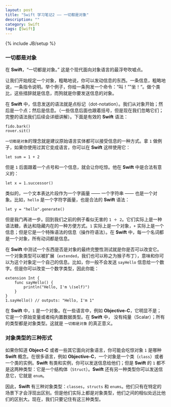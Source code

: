 ```yaml
---
layout: post
title: "Swift 学习笔记2 —— 一切都是对象"
description: ""
category: Swift
tags: [Swift]
---
```

{% include JB/setup %}

### 一切都是对象

在 **Swift**，“一切都是对象。” 这是个现代面向对象语言的最浮夸吹嘘点。

让我们开始规定一个对象，粗略地说，你可以发动信息的东西。一条信息，粗略地说，一条指令说明。举个例子，你给一条狗发一个命令：“叫！””坐！“。做个类比，这些措辞就是信息，而狗就是你要发送信息的对象。

在 **Swift** 中，信息发送的语法就是点标记（dot-notation）。我们从对象开始；然后是一个点；然后是信息。（一些信息后面也跟着括号，但是现在我们忽略它们；完整的语法我们后续会详细讲解）。下面是有效的 **Swift** 语法：

	fido.bark()
	rover.sit()
	
`一切都是对象`的理念就是建议原始语言实体都可以接受信息的一种方式。拿 `1` 做例子，如果你使用过其它变成语言，你可以在 **Swift** 这样使用它：

	let sum = 1 + 2
	
但是 `1` 后面跟着一个点号和一个信息，就会让你吃惊。他在 **Swift** 中是合法有意义的：

	let x = 1.successor()
	
类似的，一个文本表达片段作为一个字画量 —— 一个字符串 —— 也是一个对象。比如，`hello` 是一个字符字画量，也是合法的 **Swift** 语法：

	let y = "hello".generate()
	
但是我门再进一步。回到我们之前的例子看似无害的 `1 ＋ 2`。它们实际上是一种语法糖，表达和隐藏内在的一种方便方式。`1` 实际上是一个对象，`+` 实际上是一个信息；但是它是一个特殊语法的信息（操作符语法）。在 **Swift** 中，每一个名词都是一个对象，所有动词都是信息。

在 **Swift** 中测试一个东西是否是对象的最终完整性测试就是你是否可以改变它。一个对象类型可以被扩展（`extended`，我们也可以称之为猴子布丁），意味和你可以为这个对象定一个自己的信息。比如，你一般不会发送 `sayHello` 信息给一个数字。但是你可以改变一个数字类型，因此你能：

	extension Int {
	    func sayHello() {
	        println("Hello, I'm \(self)")
	    }
	}
	1.sayHello() // outputs: "Hello, I'm 1"

在 **Swift** 中，`1` 是一个对象。在一些语言中，例如 **Objective-C**，它明显不是；它是一个原始变量或者纯内置数据类型。在 **Swift** 中， 没有纯量（Scalar）；所有的类型都是对象类型。这就是 `一切都是对象` 的真正意义。

### 对象类型的三种形式

如果你知道 **Object-C** 或者一些其它面向对象语言，你可能会吃惊对象 `1` 是哪种 **Swift** 概念。在很多语言，例如 **Objective-C**，一个对象是一个类（`class`）或者一个类的实例。**Swift** 有类和实例，你可以发送信息给他们；但是 **Swift** 的 `1` 都不是这两种类型：它是一个结构体（`Struct`）。**Swift** 还有另一种类型你可以发送信息它，它就是 `enum`。

因此，**Swift** 有三种对象类型：`classes`，`structs` 和 `enums`。他们只有在特定的场景下才会浮现出区别。但是他们实际上都是对象类型，他们之间的相似处远比他们的区别大。现在，我们只要记住有这三种类型。

